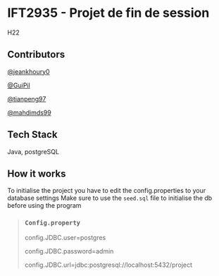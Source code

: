 # IFT2935 - Projet de fin de session
H22

## Contributors
[@jeankhoury0](https://github.com/jeankhoury0)

[@GuiPil](https://github.com/GuiPil)

[@tianpeng97](https://github.com/tianpeng97)

[@mahdimds99](https://github.com/mahdimds99)

## Tech Stack
Java, postgreSQL
## How it works

To initialise the project you have to edit the config.properties to your database settings
Make sure to use the ```seed.sql``` file to initialise the db before using the program 


>### ```Config.property```
> config.JDBC.user=postgres
> 
>config.JDBC.password=admin
>
> config.JDBC.url=jdbc:postgresql://localhost:5432/project
